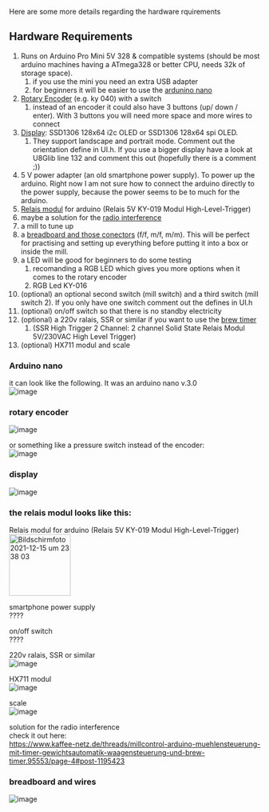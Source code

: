 Here are some more details regarding the hardware rquirements

## Hardware Requirements
 1. Runs on Arduino Pro Mini 5V 328 & compatible systems (should be most arduino machines having a ATmega328 or better CPU, needs 32k of storage space).
    1. if you use the mini you need an extra USB adapter
    2. for beginners it will be easier to use the [ardunino nano](#arduino-nano)
 1. [Rotary Encoder](#rotary-encoder) (e.g. ky 040) with a switch 
    1. instead of an encoder it could also have 3 buttons (up/ down / enter). With 3 buttons you will need more space and more wires to connect
 1. [Display](#display): SSD1306 128x64 i2c OLED or SSD1306 128x64 spi OLED.
    1. They support landscape and portrait mode. Comment out the orientation define in UI.h. If you use a bigger display have a look at U8Glib line 132 and comment this out (hopefully there is a comment ;))
 4. 5 V power adapter (an old smartphone power supply). To power up the arduino. Right now I am not sure how to connect the arduino directly to the power supply, because the power seems to be to much for the arduino.
 6. [Relais modul](#the-relais-modul-looks-like-this) for arduino (Relais 5V KY-019 Modul High-Level-Trigger)
 9. maybe a solution for the [radio interference](https://www.kaffee-netz.de/threads/millcontrol-arduino-muehlensteuerung-mit-timer-gewichtsautomatik-waagensteuerung-und-brew-timer.95553/page-4#post-1195423)
 10. a mill to tune up
 11. a [breadboard and those conectors](#breadboard-and-wires) (f/f, m/f, m/m). This will be perfect for practising and setting up everything before putting it into a box or inside the mill.
 12. a LED will be good for beginners to do some testing
     1. recomanding a RGB LED which gives you more options when it comes to the rotary encoder
     2. RGB Led KY-016
 1. (optional) an optional second switch (mill switch) and a third switch (mill switch 2). If you only have one switch comment out the defines in UI.h
 2. (optional) on/off switch so that there is no standby electricity
 3. (optional) a 220v ralais, SSR or similar if you want to use the [brew timer](#brew-timer) 
    1. (SSR High Trigger 2 Channel: 2 channel Solid State Relais Modul 5V/230VAC High Level Trigger)
 8. (optional) HX711 modul and scale 


### Arduino nano<br>
it can look like the following. It was an arduino nano v.3.0<br>
![image](https://user-images.githubusercontent.com/34890799/145284843-4fe529c0-1051-4825-8ec8-2eaacccb000e.png)

### rotary encoder<br>
![image](https://user-images.githubusercontent.com/34890799/145285020-498416d5-eab7-4b3c-8e87-2cabbbdf29e4.png)

or something like a pressure switch instead of the encoder:<br>
![image](https://user-images.githubusercontent.com/34890799/145287013-621ce4fb-a4a5-44fa-b752-3f7820fefc97.png)


### display<br>
![image](https://user-images.githubusercontent.com/34890799/145285123-17f468ed-b236-4961-86a2-b8260090c0ed.png)

### the relais modul looks like this:<br>
Relais modul for arduino (Relais 5V KY-019 Modul High-Level-Trigger)<br>
<img width="123" alt="Bildschirmfoto 2021-12-15 um 23 38 03" src="https://user-images.githubusercontent.com/34890799/146275751-73394dca-9f47-4d88-9a0c-60f720c1cf25.png">

smartphone power supply<br>
????

on/off switch<br>
????

220v ralais, SSR or similar <br>
![image](https://user-images.githubusercontent.com/34890799/145286482-62b83085-e631-4d04-8187-5f53d836ddfb.png)

HX711 modul <br>
![image](https://user-images.githubusercontent.com/34890799/145285397-f87eb607-7a3a-40e7-8ed2-06a6d25cd435.png)

scale <br>
![image](https://user-images.githubusercontent.com/34890799/145287171-584127cf-df0f-4c8c-8d08-97e830e750fc.png)

solution for the radio interference<br>
check it out here: <br>
https://www.kaffee-netz.de/threads/millcontrol-arduino-muehlensteuerung-mit-timer-gewichtsautomatik-waagensteuerung-und-brew-timer.95553/page-4#post-1195423
 
### breadboard and wires<br>
![image](https://user-images.githubusercontent.com/34890799/145288024-ebd61c2b-5a6f-4d62-abfa-12cfbffb5df2.png)

